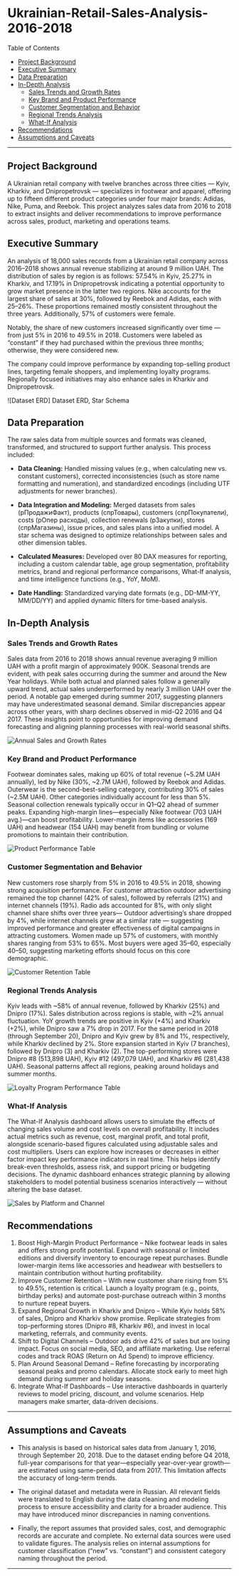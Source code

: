 # Ukrainian-Retail-Sales-Analysis-2016-2018


Table of Contents

- [Project Background](#project-background)
- [Executive Summary](#executive-summary)
- [Data Preparation](#data-preparation)
- [In-Depth Analysis](#in-depth-analysis)
    - [Sales Trends and Growth Rates](#sales-trends-and-growth-rates)
    - [Key Brand and Product Performance](#key-brand-and-product-performance)
    - [Customer Segmentation and Behavior](#customer-segmentation-and-behavior)
    - [Regional Trends Analysis](#regional-trends-analysis)
    - [What-If Analysis](#what-if-analysis)
- [Recommendations](#recommendations)
- [Assumptions and Caveats](#assumptions-and-caveats)

***

## Project Background

A Ukrainian retail company with twelve branches across three cities — Kyiv, Kharkiv, and Dnipropetrovsk — specializes in footwear and apparel, offering up to fifteen different product categories under four major brands: Adidas, Nike, Puma, and Reebok. This project analyzes sales data from 2016 to 2018 to extract insights and deliver recommendations to improve performance across sales, product, marketing and operations teams.

## Executive Summary

An analysis of 18,000 sales records from a Ukrainian retail company across 2016–2018 shows annual revenue stabilizing at around 9 million UAH. The distribution of sales by region is as follows: 57.54% in Kyiv, 25.27% in Kharkiv, and 17.19% in Dnipropetrovsk indicating a potential opportunity to grow market presence in the latter two regions. Nike accounts for the largest share of sales at 30%, followed by Reebok and Adidas, each with 25–26%. These proportions remained mostly consistent throughout the three years. Additionally, 57% of customers were female.

Notably, the share of new customers increased significantly over time — from just 5% in 2016 to 49.5% in 2018. Customers were labeled as “constant” if they had purchased within the previous three months; otherwise, they were considered new.

The company could improve performance by expanding top-selling product lines, targeting female shoppers, and implementing loyalty programs. Regionally focused initiatives may also enhance sales in Kharkiv and Dnipropetrovsk.


![Dataset ERD]
Dataset ERD, Star Schema

## Data Preparation

The raw sales data from multiple sources and formats was cleaned, transformed, and structured to support further analysis. This process included:

- **Data Cleaning:** Handled missing values (e.g., when calculating new vs. constant customers), corrected inconsistencies (such as store name formatting and numeration), and standardized encodings (including UTF adjustments for newer branches).

- **Data Integration and Modeling:** Merged datasets from sales (рПродажиФакт), products (спрТовары), customers (спрПокупатели), costs (рОпер расходы), collection renewals (рЗакупки), stores (спрМагазины), issue prices, and sales plans into a unified model. A star schema was designed to optimize relationships between sales and other dimension tables.

- **Calculated Measures:** Developed over 80 DAX measures for reporting, including a custom calendar table, age group segmentation, profitability metrics, brand and regional performance comparisons, What-If analysis, and time intelligence functions (e.g., YoY, MoM).

- **Date Handling:** Standardized varying date formats (e.g., DD-MM-YY, MM/DD/YY) and applied dynamic filters for time-based analysis.


## In-Depth Analysis

### Sales Trends and Growth Rates

Sales data from 2016 to 2018 shows annual revenue averaging 9 million UAH with a profit margin of approximately 900K. Seasonal trends are evident, with peak sales occurring during the summer and around the New Year holidays. While both actual and planned sales follow a generally upward trend, actual sales underperformed by nearly 3 million UAH over the period. A notable gap emerged during summer 2017, suggesting planners may have underestimated seasonal demand. Similar discrepancies appear across other years, with sharp declines observed in mid-Q2 2016 and Q4 2017. These insights point to opportunities for improving demand forecasting and aligning planning processes with real-world seasonal shifts.

![Annual Sales and Growth Rates]()


### Key Brand and Product Performance

Footwear dominates sales, making up 60% of total revenue (~5.2M UAH annually), led by Nike (30%, ~2.7M UAH), followed by Reebok and Adidas. Outerwear is the second-best-selling category, contributing 30% of sales (~2.5M UAH). Other categories individually account for less than 5%. Seasonal collection renewals typically occur in Q1–Q2 ahead of summer peaks. Expanding high-margin lines—especially Nike footwear (703 UAH avg.)—can boost profitability. Lower-margin items like accessories (169 UAH) and headwear (154 UAH) may benefit from bundling or volume promotions to maintain their contribution.

![Product Performance Table]()

### Customer Segmentation and Behavior 

New customers rose sharply from 5% in 2016 to 49.5% in 2018, showing strong acquisition performance. For customer attraction outdoor advertising remained the top channel (42% of sales), followed by referrals (21%) and internet channels (19%). Radio ads accounted for 8%, with only slight channel share shifts over three years— Outdoor advertising’s share dropped by 4%, while internet channels grew at a similar rate — suggesting improved performance and greater effectiveness of digital campaigns in attracting customers. Women made up 57% of customers, with monthly shares ranging from 53% to 65%. Most buyers were aged 35–60, especially 40–50, suggesting marketing efforts should focus on this core demographic.

![Customer Retention Table]()


### Regional Trends Analysis

Kyiv leads with ~58% of annual revenue, followed by Kharkiv (25%) and Dnipro (17%). Sales distribution across regions is stable, with ~2% annual fluctuation. YoY growth trends are positive in Kyiv (+4%) and Kharkiv (+2%), while Dnipro saw a 7% drop in 2017. For the same period in 2018 (through September 20), Dnipro and Kyiv grew by 8% and 1%, respectively, while Kharkiv declined by 2%. Store expansion started in Kyiv (7 branches), followed by Dnipro (3) and Kharkiv (2). The top-performing stores were Dnipro #8 (513,898 UAH), Kyiv #12 (497,079 UAH), and Kharkiv #6 (281,438 UAH). Seasonal patterns affect all regions, peaking around holidays and summer months.

![Loyalty Program Performance Table]()


### What-If Analysis 

The What-If Analysis dashboard allows users to simulate the effects of changing sales volume and cost levels on overall profitability. It includes actual metrics such as revenue, cost, marginal profit, and total profit, alongside scenario-based figures calculated using adjustable sales and cost multipliers.
Users can explore how increases or decreases in either factor impact key performance indicators in real time. This helps identify break-even thresholds, assess risk, and support pricing or budgeting decisions.
The dynamic dashboard enhances strategic planning by allowing stakeholders to model potential business scenarios interactively — without altering the base dataset. 

![Sales by Platform and Channel]()



## Recommendations

1. Boost High-Margin Product Performance – Nike footwear leads in sales and offers strong profit potential. Expand with seasonal or limited editions and diversify inventory to encourage repeat purchases. Bundle lower-margin items like accessories and headwear with bestsellers to maintain contribution without hurting profitability.
2. Improve Customer Retention – With new customer share rising from 5% to 49.5%, retention is critical. Launch a loyalty program (e.g., points, birthday perks) and automate post-purchase outreach within 3 months to nurture repeat buyers.
3. Expand Regional Growth in Kharkiv and Dnipro – While Kyiv holds 58% of sales, Dnipro and Kharkiv show promise. Replicate strategies from top-performing stores (Dnipro #8, Kharkiv #6), and invest in local marketing, referrals, and community events.
4. Shift to Digital Channels – Outdoor ads drive 42% of sales but are losing impact. Focus on social media, SEO, and affiliate marketing. Use referral codes and track ROAS (Return on Ad Spend) to improve efficiency.
5. Plan Around Seasonal Demand – Refine forecasting by incorporating seasonal peaks and promo calendars. Allocate stock early to meet high demand during summer and holiday seasons.
6. Integrate What-If Dashboards – Use interactive dashboards in quarterly reviews to model pricing, discount, and volume scenarios. Help managers make smarter, data-driven decisions.


***

## Assumptions and Caveats


- This analysis is based on historical sales data from January 1, 2016, through September 20, 2018. Due to the dataset ending before Q4 2018, full-year comparisons for that year—especially year-over-year growth—are estimated using same-period data from 2017. This limitation affects the accuracy of long-term trends.

- The original dataset and metadata were in Russian. All relevant fields were translated to English during the data cleaning and modeling process to ensure accessibility and clarity for a broader audience. This may have introduced minor discrepancies in naming conventions.

- Finally, the report assumes that provided sales, cost, and demographic records are accurate and complete. No external data sources were used to validate figures. The analysis relies on internal assumptions for customer classification (“new” vs. “constant”) and consistent category naming throughout the period.


***

